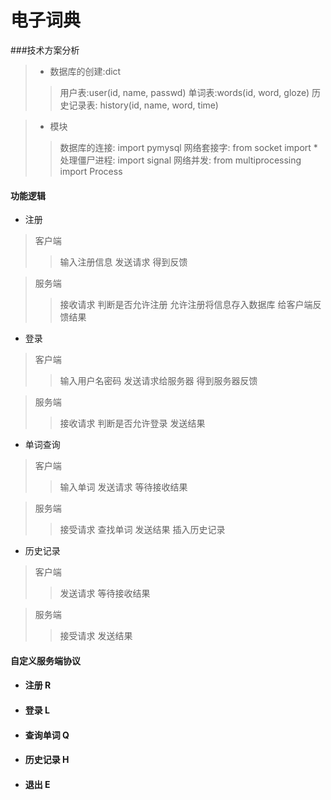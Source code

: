 电子词典
===

###技术方案分析

> * 数据库的创建:dict
>>用户表:user(id, name, passwd)
>>单词表:words(id, word, gloze)
>>历史记录表: history(id, name, word, time)

> * 模块
>>数据库的连接: import pymysql
>>网络套接字: from socket import *
>>处理僵尸进程: import signal
>>网络并发: from multiprocessing import Process


#### 功能逻辑
 * 注册 
 
 >客户端
 >>输入注册信息
 >>发送请求
 >>得到反馈
 
 >服务端
 >>接收请求
 >>判断是否允许注册
 >>允许注册将信息存入数据库
 >>给客户端反馈结果

 * 登录
 
 >客户端
 >>输入用户名密码
 >>发送请求给服务器
 >>得到服务器反馈
 
 >服务端
 >>接收请求
 >>判断是否允许登录
 >>发送结果
 
 * 单词查询
 
 >客户端
 >>输入单词
 >>发送请求
 >>等待接收结果
 
 >服务端
 >>接受请求
 >>查找单词
 >>发送结果
 >>插入历史记录
 
 * 历史记录
 
 >客户端
 >>发送请求
 >>等待接收结果
 
 >服务端
 >>接受请求
 >>发送结果
 
#### 自定义服务端协议
 * #### 注册 R
 * #### 登录 L
 * #### 查询单词 Q
 * #### 历史记录 H
 * #### 退出 E
